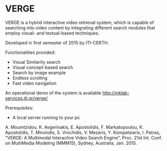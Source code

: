 # VERGE

VERGE is a hybrid interactive video retrieval system, which is capable of searching into video content by integrating different search modules that employ visual- and textual-based techniques.

Developed in first semester of 2015 by ITI-CERTH.

Functionalities provided:
  - Visual Similarity search
  - Visual concept-based search
  - Search by image example
  - Endless scrolling
  - Fast video navigation
  
An operational demo of the system is available http://mklab-services.iti.gr/verge/

Prerequisites:
  - A local server running to your pc

A. Moumtzidou, K. Avgerinakis, E. Apostolidis, F. Markatopoulou, K. Apostolidis, T. Mironidis, S. Vrochidis, V. Mezaris, Y. Kompatsiaris, I. Patras, "VERGE: A Multimodal Interactive Video Search Engine", Proc. 21st Int. Conf. on MultiMedia Modeling (MMM15), Sydney, Australia, Jan. 2015.
